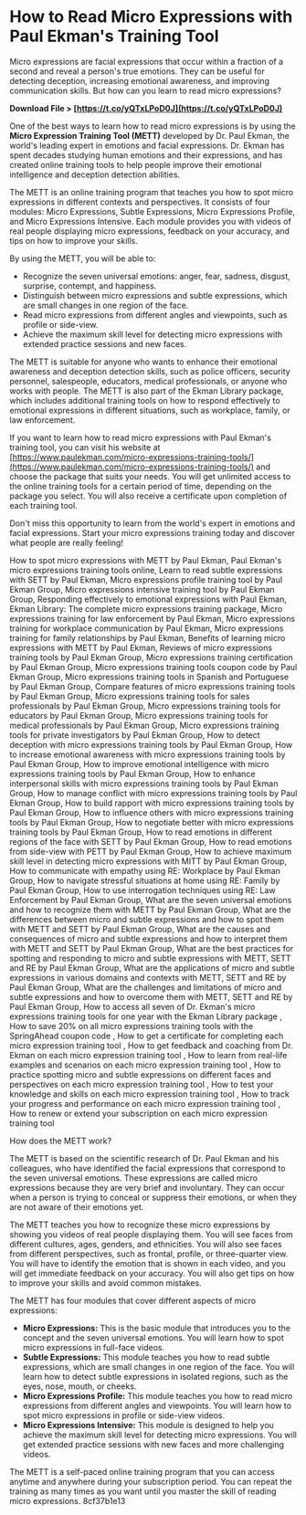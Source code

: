 
 
# How to Read Micro Expressions with Paul Ekman's Training Tool
 
Micro expressions are facial expressions that occur within a fraction of a second and reveal a person's true emotions. They can be useful for detecting deception, increasing emotional awareness, and improving communication skills. But how can you learn to read micro expressions?
 
**Download File &gt; [https://t.co/yQTxLPoD0J](https://t.co/yQTxLPoD0J)**


 
One of the best ways to learn how to read micro expressions is by using the **Micro Expression Training Tool (METT)** developed by Dr. Paul Ekman, the world's leading expert in emotions and facial expressions. Dr. Ekman has spent decades studying human emotions and their expressions, and has created online training tools to help people improve their emotional intelligence and deception detection abilities.
 
The METT is an online training program that teaches you how to spot micro expressions in different contexts and perspectives. It consists of four modules: Micro Expressions, Subtle Expressions, Micro Expressions Profile, and Micro Expressions Intensive. Each module provides you with videos of real people displaying micro expressions, feedback on your accuracy, and tips on how to improve your skills.
 
By using the METT, you will be able to:
 
- Recognize the seven universal emotions: anger, fear, sadness, disgust, surprise, contempt, and happiness.
- Distinguish between micro expressions and subtle expressions, which are small changes in one region of the face.
- Read micro expressions from different angles and viewpoints, such as profile or side-view.
- Achieve the maximum skill level for detecting micro expressions with extended practice sessions and new faces.

The METT is suitable for anyone who wants to enhance their emotional awareness and deception detection skills, such as police officers, security personnel, salespeople, educators, medical professionals, or anyone who works with people. The METT is also part of the Ekman Library package, which includes additional training tools on how to respond effectively to emotional expressions in different situations, such as workplace, family, or law enforcement.
 
If you want to learn how to read micro expressions with Paul Ekman's training tool, you can visit his website at [https://www.paulekman.com/micro-expressions-training-tools/](https://www.paulekman.com/micro-expressions-training-tools/) and choose the package that suits your needs. You will get unlimited access to the online training tools for a certain period of time, depending on the package you select. You will also receive a certificate upon completion of each training tool.
 
Don't miss this opportunity to learn from the world's expert in emotions and facial expressions. Start your micro expressions training today and discover what people are really feeling!
 
How to spot micro expressions with METT by Paul Ekman,  Paul Ekman's micro expressions training tools online,  Learn to read subtle expressions with SETT by Paul Ekman,  Micro expressions profile training tool by Paul Ekman Group,  Micro expressions intensive training tool by Paul Ekman Group,  Responding effectively to emotional expressions with Paul Ekman,  Ekman Library: The complete micro expressions training package,  Micro expressions training for law enforcement by Paul Ekman,  Micro expressions training for workplace communication by Paul Ekman,  Micro expressions training for family relationships by Paul Ekman,  Benefits of learning micro expressions with METT by Paul Ekman,  Reviews of micro expressions training tools by Paul Ekman Group,  Micro expressions training certification by Paul Ekman Group,  Micro expressions training tools coupon code by Paul Ekman Group,  Micro expressions training tools in Spanish and Portuguese by Paul Ekman Group,  Compare features of micro expressions training tools by Paul Ekman Group,  Micro expressions training tools for sales professionals by Paul Ekman Group,  Micro expressions training tools for educators by Paul Ekman Group,  Micro expressions training tools for medical professionals by Paul Ekman Group,  Micro expressions training tools for private investigators by Paul Ekman Group,  How to detect deception with micro expressions training tools by Paul Ekman Group,  How to increase emotional awareness with micro expressions training tools by Paul Ekman Group,  How to improve emotional intelligence with micro expressions training tools by Paul Ekman Group,  How to enhance interpersonal skills with micro expressions training tools by Paul Ekman Group,  How to manage conflict with micro expressions training tools by Paul Ekman Group,  How to build rapport with micro expressions training tools by Paul Ekman Group,  How to influence others with micro expressions training tools by Paul Ekman Group,  How to negotiate better with micro expressions training tools by Paul Ekman Group,  How to read emotions in different regions of the face with SETT by Paul Ekman Group,  How to read emotions from side-view with PETT by Paul Ekman Group,  How to achieve maximum skill level in detecting micro expressions with MITT by Paul Ekman Group,  How to communicate with empathy using RE: Workplace by Paul Ekman Group,  How to navigate stressful situations at home using RE: Family by Paul Ekman Group,  How to use interrogation techniques using RE: Law Enforcement by Paul Ekman Group,  What are the seven universal emotions and how to recognize them with METT by Paul Ekman Group,  What are the differences between micro and subtle expressions and how to spot them with METT and SETT by Paul Ekman Group,  What are the causes and consequences of micro and subtle expressions and how to interpret them with METT and SETT by Paul Ekman Group,  What are the best practices for spotting and responding to micro and subtle expressions with METT, SETT and RE by Paul Ekman Group,  What are the applications of micro and subtle expressions in various domains and contexts with METT, SETT and RE by Paul Ekman Group,  What are the challenges and limitations of micro and subtle expressions and how to overcome them with METT, SETT and RE by Paul Ekman Group,  How to access all seven of Dr. Ekman's micro expressions training tools for one year with the Ekman Library package ,  How to save 20% on all micro expressions training tools with the SpringAhead coupon code ,  How to get a certificate for completing each micro expression training tool ,  How to get feedback and coaching from Dr. Ekman on each micro expression training tool ,  How to learn from real-life examples and scenarios on each micro expression training tool ,  How to practice spotting micro and subtle expressions on different faces and perspectives on each micro expression training tool ,  How to test your knowledge and skills on each micro expression training tool ,  How to track your progress and performance on each micro expression training tool ,  How to renew or extend your subscription on each micro expression training tool
  
How does the METT work?
 
The METT is based on the scientific research of Dr. Paul Ekman and his colleagues, who have identified the facial expressions that correspond to the seven universal emotions. These expressions are called micro expressions because they are very brief and involuntary. They can occur when a person is trying to conceal or suppress their emotions, or when they are not aware of their emotions yet.
 
The METT teaches you how to recognize these micro expressions by showing you videos of real people displaying them. You will see faces from different cultures, ages, genders, and ethnicities. You will also see faces from different perspectives, such as frontal, profile, or three-quarter view. You will have to identify the emotion that is shown in each video, and you will get immediate feedback on your accuracy. You will also get tips on how to improve your skills and avoid common mistakes.
 
The METT has four modules that cover different aspects of micro expressions:

- **Micro Expressions:** This is the basic module that introduces you to the concept and the seven universal emotions. You will learn how to spot micro expressions in full-face videos.
- **Subtle Expressions:** This module teaches you how to read subtle expressions, which are small changes in one region of the face. You will learn how to detect subtle expressions in isolated regions, such as the eyes, nose, mouth, or cheeks.
- **Micro Expressions Profile:** This module teaches you how to read micro expressions from different angles and viewpoints. You will learn how to spot micro expressions in profile or side-view videos.
- **Micro Expressions Intensive:** This module is designed to help you achieve the maximum skill level for detecting micro expressions. You will get extended practice sessions with new faces and more challenging videos.

The METT is a self-paced online training program that you can access anytime and anywhere during your subscription period. You can repeat the training as many times as you want until you master the skill of reading micro expressions.
 8cf37b1e13
 
